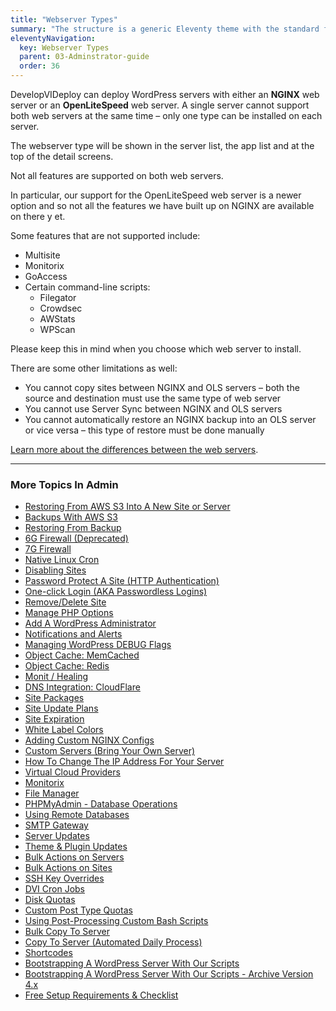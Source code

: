 ```yaml
---
title: "Webserver Types"
summary: "The structure is a generic Eleventy theme with the standard folder and file names."
eleventyNavigation:
  key: Webserver Types
  parent: 03-Adminstrator-guide
  order: 36
---
```


DevelopVIDeploy can deploy WordPress servers with either an **NGINX** web server or an **OpenLiteSpeed** web server. A single server cannot support both web servers at the same time – only one type can be installed on each server.

The webserver type will be shown in the server list, the app list and at the top of the detail screens.

Not all features are supported on both web servers.

In particular, our support for the OpenLiteSpeed web server is a newer option and so not all the features we have built up on NGINX are available on there y et.

Some features that are not supported include:

*   Multisite
*   Monitorix
*   GoAccess
*   Certain command-line scripts:
    *   Filegator
    *   Crowdsec
    *   AWStats
    *   WPScan

Please keep this in mind when you choose which web server to install.

There are some other limitations as well:

*   You cannot copy sites between NGINX and OLS servers – both the source and destination must use the same type of web server
*   You cannot use Server Sync between NGINX and OLS servers
*   You cannot automatically restore an NGINX backup into an OLS server or vice versa – this type of restore must be done manually

[Learn more about the differences between the web servers](https://web.archive.org/web/20240420003916/https://wpclouddeploy.com/documentation/wpcloud-deploy-user-guide/webservers-nginx-openlitespeed/).

- - -

### More Topics In Admin

*   [Restoring From AWS S3 Into A New Site or Server](https://web.archive.org/web/20240420003916/https://wpclouddeploy.com/documentation/tips-techniques-education/restoring-from-s3-into-a-new-site-or-server/)
*   [Backups With AWS S3](https://web.archive.org/web/20240420003916/https://wpclouddeploy.com/documentation/wpcloud-deploy-admin/backups-with-aws-s3/)
*   [Restoring From Backup](https://web.archive.org/web/20240420003916/https://wpclouddeploy.com/documentation/wpcloud-deploy-admin/restoring-from-backup/)
*   [6G Firewall (Deprecated)](https://web.archive.org/web/20240420003916/https://wpclouddeploy.com/documentation/wpcloud-deploy-admin/6g-firewall/)
*   [7G Firewall](https://web.archive.org/web/20240420003916/https://wpclouddeploy.com/documentation/wpcloud-deploy-admin/7g-firewall/)
*   [Native Linux Cron](https://web.archive.org/web/20240420003916/https://wpclouddeploy.com/documentation/wpcloud-deploy-admin/native-linux-cron/)
*   [Disabling Sites](https://web.archive.org/web/20240420003916/https://wpclouddeploy.com/documentation/wpcloud-deploy-admin/disabling-sites/)
*   [Password Protect A Site (HTTP Authentication)](https://web.archive.org/web/20240420003916/https://wpclouddeploy.com/documentation/wpcloud-deploy-admin/add-basic-password-protection-to-a-site-http-authentication/)
*   [One-click Login (AKA Passwordless Logins)](https://web.archive.org/web/20240420003916/https://wpclouddeploy.com/documentation/wpcloud-deploy-admin/one-click-login-aka-passwordless-logins/)
*   [Remove/Delete Site](https://web.archive.org/web/20240420003916/https://wpclouddeploy.com/documentation/wpcloud-deploy-admin/remove-delete-site/)
*   [Manage PHP Options](https://web.archive.org/web/20240420003916/https://wpclouddeploy.com/documentation/wpcloud-deploy-admin/manage-php-options/)
*   [Add A WordPress Administrator](https://web.archive.org/web/20240420003916/https://wpclouddeploy.com/documentation/wpcloud-deploy-admin/add-a-wordpress-administrator/)
*   [Notifications and Alerts](https://web.archive.org/web/20240420003916/https://wpclouddeploy.com/documentation/wpcloud-deploy-admin/notifications/)
*   [Managing WordPress DEBUG Flags](https://web.archive.org/web/20240420003916/https://wpclouddeploy.com/documentation/wpcloud-deploy-admin/managing-wordpress-debug-flags/)
*   [Object Cache: MemCached](https://web.archive.org/web/20240420003916/https://wpclouddeploy.com/documentation/wpcloud-deploy-admin/object-cache-memcached/)
*   [Object Cache: Redis](https://web.archive.org/web/20240420003916/https://wpclouddeploy.com/documentation/wpcloud-deploy-admin/object-cache-redis/)
*   [Monit / Healing](https://web.archive.org/web/20240420003916/https://wpclouddeploy.com/documentation/wpcloud-deploy-admin/monit-healing/)
*   [DNS Integration: CloudFlare](https://web.archive.org/web/20240420003916/https://wpclouddeploy.com/documentation/wpcloud-deploy-admin/dns-integration-cloudflare/)
*   [Site Packages](https://web.archive.org/web/20240420003916/https://wpclouddeploy.com/documentation/wpcloud-deploy-admin/site-packages/)
*   [Site Update Plans](https://web.archive.org/web/20240420003916/https://wpclouddeploy.com/documentation/wpcloud-deploy-admin/site-update-plans/)
*   [Site Expiration](https://web.archive.org/web/20240420003916/https://wpclouddeploy.com/documentation/wpcloud-deploy-admin/site-expiration/)
*   [White Label Colors](https://web.archive.org/web/20240420003916/https://wpclouddeploy.com/documentation/wpcloud-deploy-admin/white-label-colors/)
*   [Adding Custom NGINX Configs](https://web.archive.org/web/20240420003916/https://wpclouddeploy.com/documentation/wpcloud-deploy-admin/adding-custom-nginx-configs/)
*   [Custom Servers (Bring Your Own Server)](https://web.archive.org/web/20240420003916/https://wpclouddeploy.com/documentation/wpcloud-deploy-admin/custom-servers-bring-your-own-server/)
*   [How To Change The IP Address For Your Server](https://web.archive.org/web/20240420003916/https://wpclouddeploy.com/documentation/wpcloud-deploy-admin/how-to-change-the-ip-address-for-your-server/)
*   [Virtual Cloud Providers](https://web.archive.org/web/20240420003916/https://wpclouddeploy.com/documentation/wpcloud-deploy-admin/virtual-cloud-providers/)
*   [Monitorix](https://web.archive.org/web/20240420003916/https://wpclouddeploy.com/documentation/wpcloud-deploy-admin/monitorix/)
*   [File Manager](https://web.archive.org/web/20240420003916/https://wpclouddeploy.com/documentation/wpcloud-deploy-admin/file-manager/)
*   [PHPMyAdmin - Database Operations](https://web.archive.org/web/20240420003916/https://wpclouddeploy.com/documentation/wpcloud-deploy-admin/phpmyadmin-database-operations/)
*   [Using Remote Databases](https://web.archive.org/web/20240420003916/https://wpclouddeploy.com/documentation/wpcloud-deploy-admin/using-remote-databases/)
*   [SMTP Gateway](https://web.archive.org/web/20240420003916/https://wpclouddeploy.com/documentation/wpcloud-deploy-admin/smtp-gateway/)
*   [Server Updates](https://web.archive.org/web/20240420003916/https://wpclouddeploy.com/documentation/wpcloud-deploy-admin/server-updates/)
*   [Theme & Plugin Updates](https://web.archive.org/web/20240420003916/https://wpclouddeploy.com/documentation/wpcloud-deploy-admin/theme-plugin-updates/)
*   [Bulk Actions on Servers](https://web.archive.org/web/20240420003916/https://wpclouddeploy.com/documentation/wpcloud-deploy-admin/bulk-actions-on-servers/)
*   [Bulk Actions on Sites](https://web.archive.org/web/20240420003916/https://wpclouddeploy.com/documentation/wpcloud-deploy-admin/bulk-actions-on-sites/)
*   [SSH Key Overrides](https://web.archive.org/web/20240420003916/https://wpclouddeploy.com/documentation/wpcloud-deploy-admin/ssh-key-overrides/)
*   [DVI Cron Jobs](https://web.archive.org/web/20240420003916/https://wpclouddeploy.com/documentation/wpcloud-deploy-admin/wpcd-cron-jobs/)
*   [Disk Quotas](https://web.archive.org/web/20240420003916/https://wpclouddeploy.com/documentation/wpcloud-deploy-admin/disk-quotas/)
*   [Custom Post Type Quotas](https://web.archive.org/web/20240420003916/https://wpclouddeploy.com/documentation/wpcloud-deploy-admin/custom-post-type-quotas/)
*   [Using Post-Processing Custom Bash Scripts](https://web.archive.org/web/20240420003916/https://wpclouddeploy.com/documentation/wpcloud-deploy-admin/using-post-processing-custom-bash-scripts/)
*   [Bulk Copy To Server](https://web.archive.org/web/20240420003916/https://wpclouddeploy.com/documentation/wpcloud-deploy-admin/bulk-copy-to-server/)
*   [Copy To Server (Automated Daily Process)](https://web.archive.org/web/20240420003916/https://wpclouddeploy.com/documentation/wpcloud-deploy-admin/copy-to-server-automated-daily-process/)
*   [Shortcodes](https://web.archive.org/web/20240420003916/https://wpclouddeploy.com/documentation/wpcloud-deploy-admin/shortcodes/)
*   [Bootstrapping A WordPress Server With Our Scripts](https://web.archive.org/web/20240420003916/https://wpclouddeploy.com/documentation/wpcloud-deploy-admin/bootstrapping-a-wordpress-server-with-our-scripts/)
*   [Bootstrapping A WordPress Server With Our Scripts - Archive Version 4.x](https://web.archive.org/web/20240420003916/https://wpclouddeploy.com/documentation/wpcloud-deploy-admin/bootstrapping-a-wordpress-server-with-our-scripts-version-4-x/)
*   [Free Setup Requirements & Checklist](https://web.archive.org/web/20240420003916/https://wpclouddeploy.com/documentation/wpcloud-deploy-admin/free-setup-requirements-checklist/)
